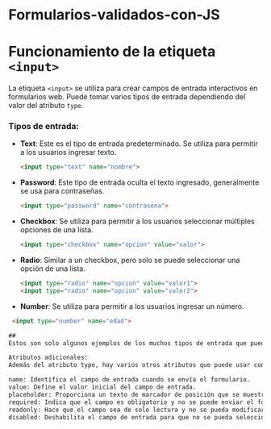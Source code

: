 # Formularios-validados-con-JS

# Funcionamiento de la etiqueta `<input>`

La etiqueta `<input>` se utiliza para crear campos de entrada interactivos en formularios web. Puede tomar varios tipos de entrada dependiendo del valor del atributo `type`.

### Tipos de entrada:

- **Text**: Este es el tipo de entrada predeterminado. Se utiliza para permitir a los usuarios ingresar texto.
  ```html
  <input type="text" name="nombre">

- **Password**: Este tipo de entrada oculta el texto ingresado, generalmente se usa para contraseñas.

  ```html
  <input type="password" name="contrasena">

- **Checkbox**: Se utiliza para permitir a los usuarios seleccionar múltiples opciones de una lista.

  ```html
  <input type="checkbox" name="opcion" value="valor">

- **Radio**: Similar a un checkbox, pero solo se puede seleccionar una opción de una lista.

  ```html
  <input type="radio" name="opcion" value="valor1">
  <input type="radio" name="opcion" value="valor2">

- **Number**: Se utiliza para permitir a los usuarios ingresar un número.

 ```html
  <input type="number" name="edad">

##
Estos son solo algunos ejemplos de los muchos tipos de entrada que puede crear con la etiqueta <input>.

Atributos adicionales:
Además del atributo type, hay varios otros atributos que puede usar con la etiqueta <input> para personalizar su comportamiento y apariencia:

name: Identifica el campo de entrada cuando se envía el formulario.
value: Define el valor inicial del campo de entrada.
placeholder: Proporciona un texto de marcador de posición que se muestra cuando el campo está vacío.
required: Indica que el campo es obligatorio y no se puede enviar el formulario sin completarlo.
readonly: Hace que el campo sea de solo lectura y no se pueda modificar.
disabled: Deshabilita el campo de entrada para que no se pueda seleccionar ni modificar.

